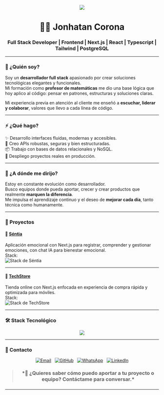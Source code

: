 <p align="center">
  <a href="https://komarev.com/ghpvc/?username=JonhatanCorona&label=VISITAS+AL+PERFIL&color=00FEEF&style=flat-square" alt="Visitas al perfil">
    <img src="https://komarev.com/ghpvc/?username=JonhatanCorona&label=VISITAS+AL+PERFIL&color=00FEEF&style=flat-square" />
  </a>
</p>

<h1 align="center">🧑‍💻 Jonhatan Corona</h1>
<h3 align="center">Full Stack Developer | Frontend | Next.js | React | Typescript | Tailwind | PostgreSQL </h3>

---

### 👤 ¿Quién soy?

Soy un **desarrollador full stack** apasionado por crear soluciones tecnológicas elegantes y funcionales.  
Mi formación como **profesor de matemáticas** me dio una base lógica que hoy aplico al código: pensar en patrones, estructuras y soluciones claras.

Mi experiencia previa en atención al cliente me enseñó a **escuchar, liderar y colaborar**, valores que llevo a cada línea de código.

---

### ⚡ ¿Qué hago?

✨ Desarrollo interfaces fluidas, modernas y accesibles.  
🔧 Creo APIs robustas, seguras y bien estructuradas.  
📦 Trabajo con bases de datos relacionales y NoSQL.  
🚀 Despliego proyectos reales en producción.

---

### 🎯 ¿A dónde me dirijo?

Estoy en constante evolución como desarrollador.  
Busco equipos donde pueda aportar, crecer y crear productos que realmente **marquen la diferencia**.  
Me impulsa el aprendizaje continuo y el deseo de **mejorar cada día**, tanto técnica como humanamente.

---

### 🚀 Proyectos

#### 🧠 [Séntia](https://front-pf-2025-1t99.vercel.app)  
Aplicación emocional con Next.js para registrar, comprender y gestionar emociones, con chat IA para bienestar emocional.  
Stack:  
<img src="https://skillicons.dev/icons?i=nextjs,react,ts,tailwind,framermotion,recharts,nodejs,express,postgres,prisma,stripe" alt="Stack de Séntia" />

---

#### 🛒 [TechStore](https://tech-store-lemon-seven.vercel.app/)  
Tienda online con Next.js enfocada en experiencia de compra rápida y optimizada para móviles.  
Stack:  
<img src="https://skillicons.dev/icons?i=nextjs,react,ts,tailwind" alt="Stack de TechStore" />

---

### 🛠️ Stack Tecnológico

<p align="center">
  <a href="https://skillicons.dev"><img src="https://skillicons.dev/icons?i=react,nextjs,ts,tailwind,nodejs,postgres,mongodb,vercel,git,github" /></a>
</p>

---

### 🤝 Contacto

<p align="center">
  <a href="mailto:coronajonhatan@gmail.com"><img src="https://img.shields.io/badge/Gmail-D14836?style=for-the-badge&logo=gmail&logoColor=white" alt="Email"></a>
  &nbsp;
  <a href="https://github.com/JonhatanCorona"><img src="https://img.shields.io/badge/GitHub-181717?style=for-the-badge&logo=github&logoColor=white" alt="GitHub"></a>
  &nbsp;
  <a href="https://wa.me/573181852774"><img src="https://img.shields.io/badge/WhatsApp-25D366?style=for-the-badge&logo=whatsapp&logoColor=white" alt="WhatsApp"></a>
  &nbsp;
  <a href="https://www.linkedin.com/in/jonhatan-corona"><img src="https://img.shields.io/badge/LinkedIn-0A66C2?style=for-the-badge&logo=linkedin&logoColor=white" alt="LinkedIn"></a>
</p>

> <h3 align="center">*💬 ¿Quieres saber cómo puedo aportar a tu proyecto o equipo? Contáctame para conversar.*<h3>

---

